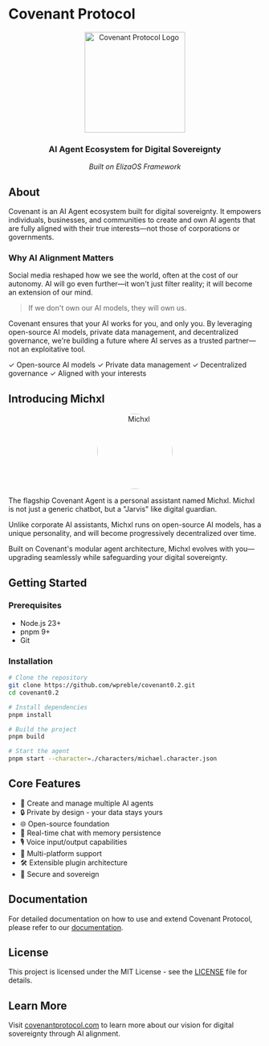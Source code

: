 # Covenant Protocol

<div align="center">
  <img src="public/covlogo-white.png" alt="Covenant Protocol Logo" width="200"/>
  <h3>AI Agent Ecosystem for Digital Sovereignty</h3>
  <p><i>Built on ElizaOS Framework</i></p>
</div>

## About

Covenant is an AI Agent ecosystem built for digital sovereignty. It empowers individuals, businesses, and communities to create and own AI agents that are fully aligned with their true interests—not those of corporations or governments.

### Why AI Alignment Matters

Social media reshaped how we see the world, often at the cost of our autonomy. AI will go even further—it won't just filter reality; it will become an extension of our mind.

> If we don't own our AI models, they will own us.

Covenant ensures that your AI works for you, and only you. By leveraging open-source AI models, private data management, and decentralized governance, we're building a future where AI serves as a trusted partner—not an exploitative tool.

✓ Open-source AI models
✓ Private data management
✓ Decentralized governance
✓ Aligned with your interests

## Introducing Michxl

<div align="center">
  <img src="public/avatars/michaelprofile.png" alt="Michxl" width="150" style="border-radius: 50%"/>
</div>

The flagship Covenant Agent is a personal assistant named Michxl. Michxl is not just a generic chatbot, but a "Jarvis" like digital guardian.

Unlike corporate AI assistants, Michxl runs on open-source AI models, has a unique personality, and will become progressively decentralized over time.

Built on Covenant's modular agent architecture, Michxl evolves with you—upgrading seamlessly while safeguarding your digital sovereignty.

## Getting Started

### Prerequisites

- Node.js 23+
- pnpm 9+
- Git

### Installation

```bash
# Clone the repository
git clone https://github.com/wpreble/covenant0.2.git
cd covenant0.2

# Install dependencies
pnpm install

# Build the project
pnpm build

# Start the agent
pnpm start --character=./characters/michael.character.json
```

## Core Features

- 🤖 Create and manage multiple AI agents
- 🔒 Private by design - your data stays yours
- 🌐 Open-source foundation
- 🔄 Real-time chat with memory persistence
- 🎙️ Voice input/output capabilities
- 📱 Multi-platform support
- 🛠️ Extensible plugin architecture
- 🔐 Secure and sovereign

## Documentation

For detailed documentation on how to use and extend Covenant Protocol, please refer to our [documentation](docs/).

## License

This project is licensed under the MIT License - see the [LICENSE](LICENSE) file for details.

## Learn More

Visit [covenantprotocol.com](https://covenantprotocol.com) to learn more about our vision for digital sovereignty through AI alignment.
